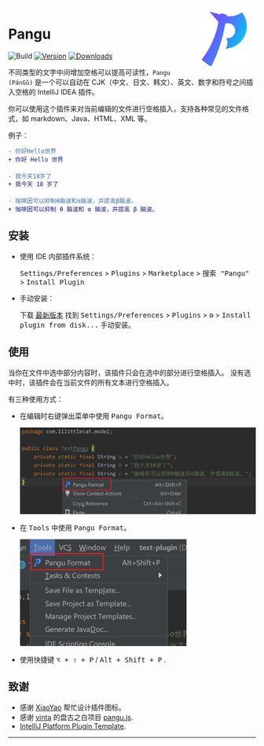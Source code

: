 <img src="src/main/resources/META-INF/pluginIcon.svg" align="right" width="128" height="128" alt="icon"/>

# Pangu

![Build](https://github.com/LiLittleCat/intellij-pangu/workflows/Build/badge.svg)
[![Version](https://img.shields.io/jetbrains/plugin/v/19665-pangu.svg)](https://plugins.jetbrains.com/plugin/19665-pangu)
[![Downloads](https://img.shields.io/jetbrains/plugin/d/19665-pangu.svg)](https://plugins.jetbrains.com/plugin/19665-pangu)

<!-- Plugin description -->

不同类型的文字中间增加空格可以提高可读性，`Pangu (PánGǔ)` 是一个可以自动在 CJK（中文、日文、韩文）、英文、数字和符号之间插入空格的 IntelliJ IDEA 插件。

你可以使用这个插件来对当前编辑的文件进行空格插入，支持各种常见的文件格式，如 markdown、Java、HTML、XML 等。

例子：

```diff
- 你好Hello世界
+ 你好 Hello 世界

- 我今天18岁了
+ 我今天 18 岁了

- 咖啡因可以抑制θ脑波和α脑波，并提高β脑波。
+ 咖啡因可以抑制 θ 脑波和 α 脑波，并提高 β 脑波。
```

<!-- Plugin description end -->

## 安装

- 使用 IDE 内部插件系统：

  <kbd>Settings/Preferences</kbd> > <kbd>Plugins</kbd> > <kbd>Marketplace</kbd> > <kbd> 搜索 "Pangu"</kbd> >
  <kbd>Install Plugin</kbd>

- 手动安装：

  下载 [最新版本](https://github.com/LiLittleCat/intellij-pangu/releases/latest) 找到
  <kbd>Settings/Preferences</kbd> > <kbd>Plugins</kbd> > <kbd>⚙️</kbd> > <kbd>Install plugin from disk...</kbd>
  手动安装。

## 使用

当你在文件中选中部分内容时，该插件只会在选中的部分进行空格插入。 没有选中时，该插件会在当前文件的所有文本进行空格插入。

有三种使用方式：

- 在编辑时右键弹出菜单中使用 <kbd>Pangu Format</kbd>。

  ![EditorPopupMenu](example/EditorPopupMenu.png)

- 在 <kbd>Tools</kbd> 中使用 <kbd>Pangu Format</kbd>。

  ![Tools](example/Tools.png)

- 使用快捷键 <kbd>⌥ + ⇧ + P</kbd> / <kbd>Alt + Shift + P</kbd> .

## 致谢

- 感谢 [XiaoYao][XiaoYao's link] 帮忙设计插件图标。
- 感谢 [vinta][vinta] 的盘古之白项目 [pangu.js][pangu.js].
- [IntelliJ Platform Plugin Template][template].

---

[XiaoYao's link]: https://space.bilibili.com/15765234

[template]: https://github.com/JetBrains/intellij-platform-plugin-template

[vinta]: https://github.com/vinta

[pangu.js]: https://github.com/vinta/pangu.js